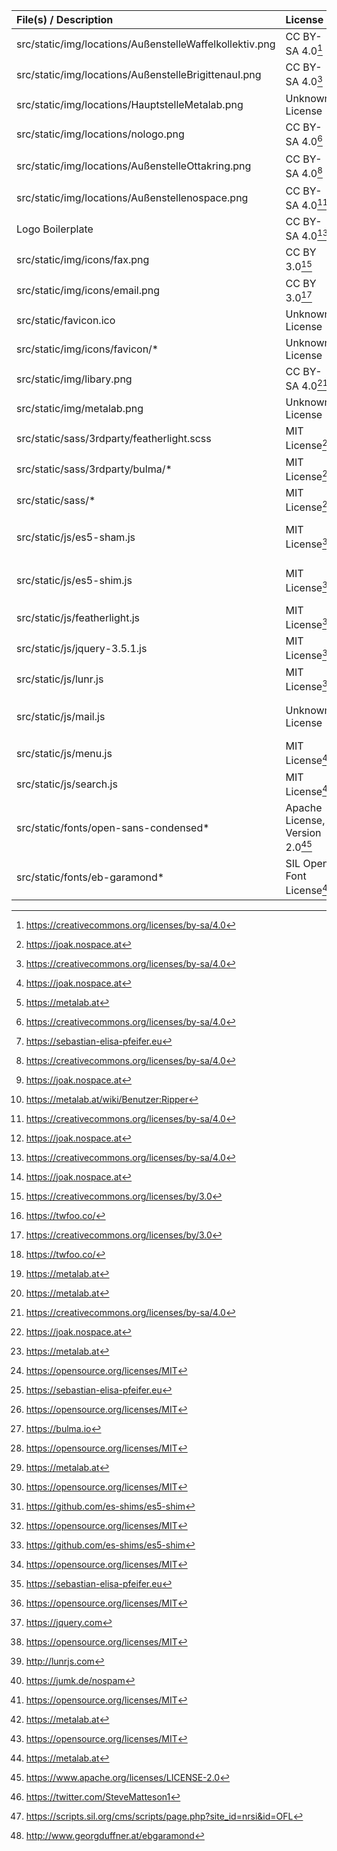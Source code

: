 File(s) / Description                                    | License                          | Creator
:------------------------------------------------------- | :------------------------------- | --------------------------------------
src/static/img/locations/AußenstelleWaffelkollektiv.png  | CC BY-SA 4.0[^14]                | JoaK[^1]
src/static/img/locations/AußenstelleBrigittenauI.png     | CC BY-SA 4.0[^14]                | JoaK[^1] (tribute to gerd arntz)
src/static/img/locations/HauptstelleMetalab.png          | Unknown License                  | Metalab[^2]
src/static/img/locations/nologo.png                      | CC BY-SA 4.0[^14]                | Sebastian Elisa Pfeifer[^3]
src/static/img/locations/AußenstelleOttakring.png        | CC BY-SA 4.0[^14]                | JoaK[^1] (photo by ripper[^13])
src/static/img/locations/Außenstellenospace.png          | CC BY-SA 4.0[^14]                | JoaK[^1]
Logo Boilerplate                                         | CC BY-SA 4.0[^14]                | JoaK[^1]
src/static/img/icons/fax.png                             | CC BY 3.0[^15]                   | Twenty Foo Studio[^6]
src/static/img/icons/email.png                           | CC BY 3.0[^15]                   | Twenty Foo Studio[^6]
src/static/favicon.ico                                   | Unknown License                  | Metalab[^2]
src/static/img/icons/favicon/*                           | Unknown License                  | Metalab[^2]
src/static/img/libary.png                                | CC BY-SA 4.0[^14]                | JoaK[^1]
src/static/img/metalab.png                               | Unknown License                  | Metalab[^2]
src/static/sass/3rdparty/featherlight.scss               | MIT License[^16]                 | Noël Raoul Bossart[^3]
src/static/sass/3rdparty/bulma/*                         | MIT License[^16]                 | Jeremy Thomas[^5]
src/static/sass/*                                        | MIT License[^16]                 | Metalab[^2]
src/static/js/es5-sham.js                                | MIT License[^16]                 | Kristopher Michael Kowal et al[^9]
src/static/js/es5-shim.js                                | MIT License[^16]                 | Kristopher Michael Kowal et al[^9]
src/static/js/featherlight.js                            | MIT License[^16]                 | Noël Raoul Bossart[^3]
src/static/js/jquery-3.5.1.js                            | MIT License[^16]                 | JS Foundation[^10]
src/static/js/lunr.js                                    | MIT License[^16]                 | Oliver Nightingale[^11]
src/static/js/mail.js                                    | Unknown License                  | Internetservice Kummer + Oster[^12]
src/static/js/menu.js                                    | MIT License[^16]                 | Metalab[^2]
src/static/js/search.js                                  | MIT License[^16]                 | Metalab[^2]
src/static/fonts/open-sans-condensed*                    | Apache License, Version 2.0[^17] | Steve Matteson[^7]
src/static/fonts/eb-garamond*                            | SIL Open Font License[^18]       | Georg Duffner[^8]

[^1]: <https://joak.nospace.at>
[^2]: <https://metalab.at>
[^3]: <https://sebastian-elisa-pfeifer.eu>
[^4]: <http://noelboss.github.io/featherlight>
[^5]: <https://bulma.io>
[^6]: <https://twfoo.co/>
[^7]: <https://twitter.com/SteveMatteson1>
[^8]: <http://www.georgduffner.at/ebgaramond>
[^9]: <https://github.com/es-shims/es5-shim>
[^10]: <https://jquery.com>
[^11]: <http://lunrjs.com>
[^12]: <https://jumk.de/nospam>
[^13]: <https://metalab.at/wiki/Benutzer:Ripper>
[^14]: <https://creativecommons.org/licenses/by-sa/4.0>
[^15]: <https://creativecommons.org/licenses/by/3.0>
[^16]: <https://opensource.org/licenses/MIT>
[^17]: <https://www.apache.org/licenses/LICENSE-2.0>
[^18]: <https://scripts.sil.org/cms/scripts/page.php?site_id=nrsi&id=OFL>
